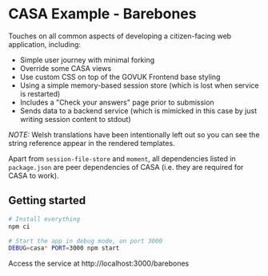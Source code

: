 # CASA Example - Barebones

Touches on all common aspects of developing a citizen-facing web application, including:

* Simple user journey with minimal forking
* Override some CASA views
* Use custom CSS on top of the GOVUK Frontend base styling
* Using a simple memory-based session store (which is lost when service is restarted)
* Includes a "Check your answers" page prior to submission
* Sends data to a backend service (which is mimicked in this case by just writing session content to stdout)

_NOTE:_ Welsh translations have been intentionally left out so you can see the string reference appear in the rendered templates.

Apart from `session-file-store` and `moment`, all dependencies listed in `package.json` are peer dependencies of CASA (i.e. they are required for CASA to work).

## Getting started

```bash
# Install everything
npm ci

# Start the app in debug mode, on port 3000
DEBUG=casa* PORT=3000 npm start
```

Access the service at http://localhost:3000/barebones
